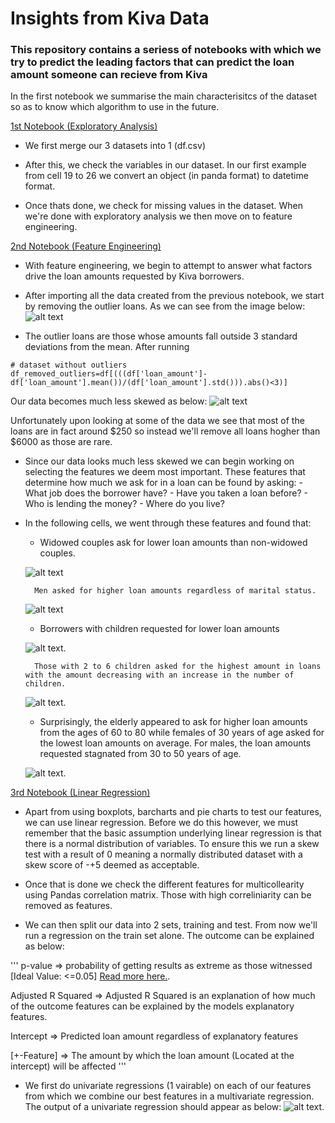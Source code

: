 # Insights from Kiva Data

### This repository contains a seriess of notebooks with which we try to predict the leading factors that can predict the loan amount someone can recieve from Kiva

In the first notebook we summarise the main characterisitcs of the dataset so as to know which algorithm to use in the future.

[1st Notebook (Exploratory Analysis)](exploratory_analysis.ipynb)

- We first merge our 3 datasets into 1 (df.csv)

- After this, we check the variables in our dataset. In our first example from cell 19 to 26 we convert an object (in panda format) to datetime format.

- Once thats done, we check for missing values in the dataset. When we're done with exploratory analysis we then move on to feature engineering.


[2nd Notebook (Feature Engineering)](exploratory_analysis.ipynb)

- With feature engineering, we begin to attempt to answer what factors drive the loan amounts requested by Kiva borrowers.

- After importing all the data created from the previous notebook, we start by removing the outlier loans. As we can see from the image below:
![alt text](https://github.com/anthonymiyoro/kivaData/blob/master/photos/pic1.png "pic 1")

- The outlier loans are those whose amounts fall outside 3 standard deviations from the mean. After running 
```
# dataset without outliers
df_removed_outliers=df[(((df['loan_amount']-df['loan_amount'].mean())/(df['loan_amount'].std())).abs()<3)] 

```
Our data becomes much less skewed as below:
![alt text](https://github.com/anthonymiyoro/kivaData/blob/master/photos/pic2.png "Data Skewness")

Unfortunately upon looking at some of the data we see that most of the loans are in fact around $250 so instead we'll remove all loans hogher than $6000 as those are rare. 

- Since our data looks much less skewed we can begin working on selecting the features we deem most important. These features that determine how much we ask for in a loan can be found by asking:
			- What job does the borrower have?
			- Have you taken a loan before?
			- Who is lending the money?
			- Where do you live?

- In the following cells, we went through these features and found that:

	- Widowed couples ask for lower loan amounts than non-widowed couples.

	![alt text](https://github.com/anthonymiyoro/kivaData/blob/master/photos/pic4.png "Marital Status")

		Men asked for higher loan amounts regardless of marital status.

	![alt text](https://github.com/anthonymiyoro/kivaData/blob/master/photos/pic9.png "Marital Status 2")

	- Borrowers with children requested for lower loan amounts

	![alt text](https://github.com/anthonymiyoro/kivaData/blob/master/photos/pic6.png "Children Loan amounts").

		Those with 2 to 6 children asked for the highest amount in loans with the amount decreasing with an increase in the number of children.

	![alt text](https://github.com/anthonymiyoro/kivaData/blob/master/photos/pic10.png "Children Loan amounts2").

	- Surprisingly, the elderly appeared to ask for higher loan amounts from the ages of 60 to 80 while females of 30 years of age asked for the lowest loan amounts on average. For males, the loan amounts requested stagnated from 30 to 50 years of age.

	![alt text](https://github.com/anthonymiyoro/kivaData/blob/master/photos/pic11.png "Loan amounts requested by age").


[3rd Notebook (Linear Regression)](linear_regression.ipynb)

- Apart from using boxplots, barcharts and pie charts to test our features, we can use linear regression. Before we do this however, we must remember that the basic assumption underlying linear regression is that there is a normal distribution of variables. To ensure this we run a skew test with a result of 0 meaning a normally distributed dataset with a skew score of -+5 deemed as acceptable.

- Once that is done we check the different features for multicollearity using Pandas correlation matrix. Those with high correliniarity can be removed as features.

- We can then split our data into 2 sets, training and test. From now we'll run a regression on the train set alone. The outcome can be explained as below:

'''
   p-value => probability of getting results as extreme as those witnessed [Ideal Value: <=0.05]
   [Read more here.](http://www.investopedia.com/terms/s/standard-error.asp). 

   Adjusted R Squared => Adjusted R Squared is an explanation of how much of the outcome features can be explained by the models explanatory features.

   Intercept => Predicted loan amount regardless of explanatory features

   [+-Feature] => The amount by which the loan amount (Located at the intercept) will be affected
''' 
- We first do univariate regressions (1 vairable) on each of our features from which we combine our best features in a multivariate regression. The output of a univariate regression should appear as below:
![alt text](https://github.com/anthonymiyoro/kivaData/blob/master/photos/pic12.png "Unvariate Regression").






